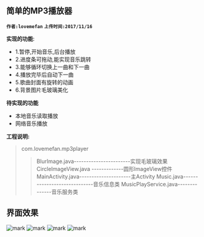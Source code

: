 ## 简单的MP3播放器
__`作者:lovemefan`__
__`上传时间:2017/11/16`__



**实现的功能**:
* 1.暂停,开始音乐,后台播放
* 2.进度条可拖动,能实现音乐跳转
* 3.能够循环切换上一曲和下一曲
* 4.播放完毕后自动下一曲
* 5.歌曲封面有旋转的动画
* 6.背景图片毛玻璃美化

**待实现的功能**
* 本地音乐读取播放
* 网络音乐播放
 
 
**工程说明:**
> com.lovemefan.mp3player
>>BlurImage.java-----------------------实现毛玻璃效果
	CircleImageView.java -------------圆形ImageView控件
	MainActivity.java---------------------主Activity
	Music.java-----------------------------音乐信息类
	MusicPlayService.java--------------音乐服务类

## 界面效果
![mark](http://oskhhyaq3.bkt.clouddn.com/blog/171116/dlca6h3hAD.png?imageslim)
![mark](http://oskhhyaq3.bkt.clouddn.com/blog/171116/0GCA5kkBc2.png?imageslim)
![mark](http://oskhhyaq3.bkt.clouddn.com/blog/171116/hKd52055A0.png?imageslim)
![mark](http://oskhhyaq3.bkt.clouddn.com/blog/171116/jbaI2K4LC3.png?imageslim)
